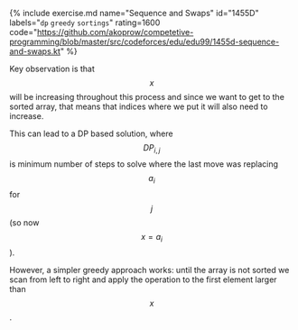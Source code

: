 {% include exercise.md name="Sequence and Swaps" id="1455D" labels="`dp` `greedy` `sortings`" rating=1600
   code="https://github.com/akoprow/competetive-programming/blob/master/src/codeforces/edu/edu99/1455d-sequence-and-swaps.kt"
%}

Key observation is that $$x$$ will be increasing throughout this process and since we want to get to the sorted array, that means that indices where we put it will also need to increase.

This can lead to a DP based solution, where $$DP_{i, j}$$ is minimum number of steps to solve where the last move was replacing $$a_i$$ for $$j$$ (so now $$x = a_i$$).

However, a simpler greedy approach works: until the array is not sorted we scan from left to right and apply the operation to the first element larger than $$x$$.
